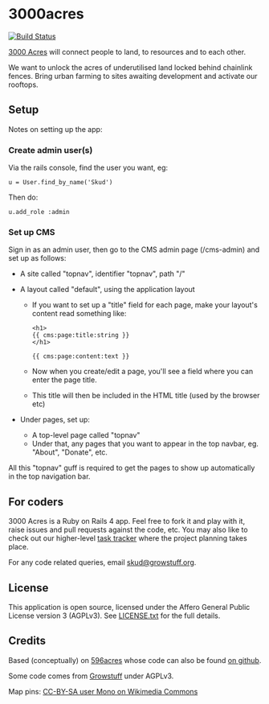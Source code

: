 3000acres
=========
[![Build Status](https://travis-ci.org/3000acres/3000acres.svg?branch=dev)](https://travis-ci.org/3000acres/3000acres)

[3000 Acres](http://www.3000acres.org) will connect people to land, to
resources and to each other.

We want to unlock the acres of underutilised land locked behind
chainlink fences. Bring urban farming to sites awaiting development and
activate our rooftops.

## Setup

Notes on setting up the app:

### Create admin user(s)

Via the rails console, find the user you want, eg:

    u = User.find_by_name('Skud')

Then do:

    u.add_role :admin

### Set up CMS

Sign in as an admin user, then go to the CMS admin page (/cms-admin) and
set up as follows:

* A site called "topnav", identifier "topnav", path "/"
* A layout called "default", using the application layout
    * If you want to set up a "title" field for each page, make your
      layout's content read something like:

          <h1>
          {{ cms:page:title:string }}
          </h1>

          {{ cms:page:content:text }}

    * Now when you create/edit a page, you'll see a field where you can
      enter the page title.
    * This title will then be included in the HTML title (used by the browser
      etc)

* Under pages, set up:
    * A top-level page called "topnav"
    * Under that, any pages that you want to appear in the top navbar,
      eg. "About", "Donate", etc.

All this "topnav" guff is required to get the pages to show up
automatically in the top navigation bar.

## For coders

3000 Acres is a Ruby on Rails 4 app.  Feel free to fork it and play with
it, raise issues and pull requests against the code, etc.  You may also
like to check out our higher-level [task
tracker](https://www.pivotaltracker.com/s/projects/938508) where the
project planning takes place.

For any code related queries, email
[skud@growstuff.org](mailto:skud@growstuff.org).

## License

This application is open source, licensed under the Affero General
Public License version 3 (AGPLv3).  See [LICENSE.txt](LICENSE.txt) for
the full details.

## Credits

Based (conceptually) on [596acres](http://596acres.org/) whose code can
also be found [on github](https://github.com/596acres/).

Some code comes from [Growstuff](http://growstuff.org/) under AGPLv3.

Map pins: [CC-BY-SA user Mono on Wikimedia
Commons](https://commons.wikimedia.org/wiki/File:Map_pin_icon.svg)


